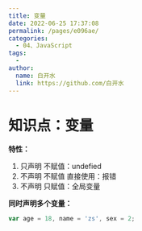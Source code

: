```yaml
---
title: 变量
date: 2022-06-25 17:37:08
permalink: /pages/e096ae/
categories:
  - 04、JavaScript
tags:
  - 
author: 
  name: 白开水
  link: https://github.com/白开水
---
```

# 知识点：变量

**特性：**
1. 只声明 不赋值：undefied
2. 不声明 不赋值 直接使用：报错
3. 不声明 只赋值：全局变量

**同时声明多个变量：**
```js
var age = 18, name = 'zs', sex = 2;
```


